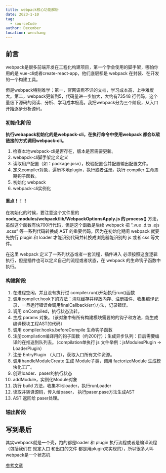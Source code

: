 ```yaml
---
title: webpack核心功能解析
date: 2023-1-10
tag: 
  - sourceCode
author: December
location: wenchang 
---
```


## 前言
webpack是很多前端开发在工程化构建项目，第一个学会使用的脚手架，哪怕你用的是 vue-cli或者create-react-app，他们底层都是 webpack 在封装、在开发的一个构建工具。

但是webpack特别难学；第一，官网语焉不详的文档，学习成本高，上手难度大。第二，webpack更新到5，代码量进一步加大，大约有73548 行代码，这个量级下源码的阅读、分析、学习成本极高。我把webpack分为三个阶段，从入口开始逐步分析源码。

### 初始化阶段

**执行webapack初始化的是webpack-cli，在执行命令中使用webpack 都会以软链接的方式调用webpack-cli。**

1. 检查本地webpack-cli是否存在，版本是否需要更新。
2. webapck-cli脚手架定义定义
3. 读取用户配置（如：package.josn），校验配置合并配置输出配置文件。
4. 定义compiler对象，遍历本地plugin，执行或者注册。执行 compiler 生命周期钩子函数。
4. 初始化 webpack
5. webpack-cli实例化


#### 重点！！！
在初始化的时候，要注意这个文件里的**node_modules/webpack/lib/WebpackOptionsApply.js 的 process()** 方法，虽然这个函数有快700行代码，但是这个函数是后续 webpack 把 “.vue .d.ts .ejs .scss” 等一系列代码转换成 AST 的重要代码，因为在初始化期间 webpack 就要 先执行 plugin 和 loader 才能识别代码并转换成浏览器能识别的 js 或者 css 等文件。

在这里 webpack 定义了一系列状态或者一套流程，插件进入 必须按照这套逻辑执行，但是插件也可以定义自己的流程或者状态，在 webpack 的生命钩子函数中执行。


### 构建阶段

1. 在进程空闲，并且没有执行过 compiler.run()开始执行run()函数
2. 调用compiler.hook下的方法：清除缓存并释放内存、注册插件、收集编译记录，一旦运行错误会调用finalCallback(err)方法，记录错误。
3. 调用 onCompiled，执行状态流转。
4. 生成 params 对象。（该对象中有所有构建模块需要的的钩子和方法，能生成编译模块工程AST的代码）
5. 调用 compiler.hooks.beforeCompile 生命钩子函数
6. 注册compilation编译用的钩子函数（约200行）；生成异步队列：日后需要编译的在推送到队列去。（compilation单执行 js 文件举例：jsModulesPlugin -> LoaderPlugin）
7. 注册 EntryPlugin （入口），获取入口所有文件资源。
8. 调用handleModuleCreate 生成 Module子类，调用 factorizeModule 生成模块化工厂。
9. 创建loader、paser的执行状态
10. addModule，实例化Module对象
11. 执行 build 方法，收集本地loader，执行runLoader
12. 读取并转译源码，传入给paser， 执行paser.pase方法生成AST
13. AST 返回给 paser处理。

### 输出阶段


## 写到最后

其实webpack就是一个壳，跑的都是loader 和 plugin 执行流程或者是编译流程（包括我们在 规定入口 和出口的文件 都是用plugin来实现的），所以很多人叫webpack是一个状态机

[参考文章](https://juejin.cn/post/6949040393165996040 '点击跳转')

